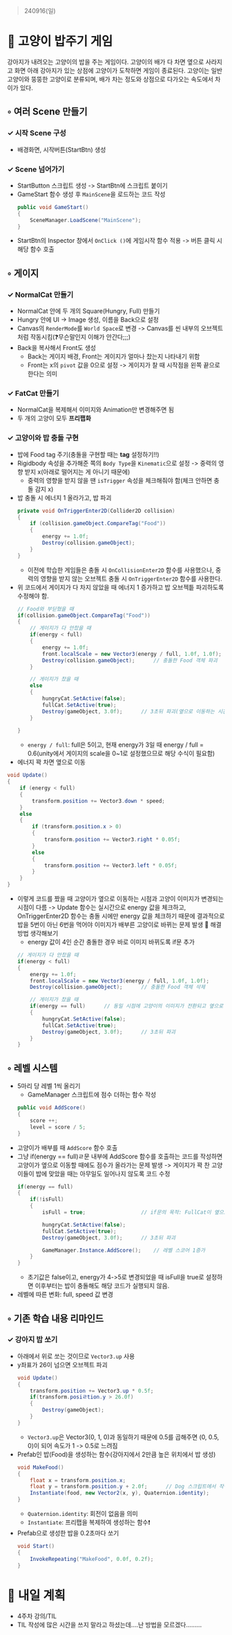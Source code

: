 > 240916(일)

# 📍 고양이 밥주기 게임
강아지가 내려오는 고양이의 밥을 주는 게임이다. 고양이의 배가 다 차면 옆으로 사라지고 화면 아래 강아지가 있는 상점에 고양이가 도착하면 게임이 종료된다. 고양이는 일반 고양이와 뚱뚱한 고양이로 분류되며, 배가 차는 정도와 상점으로 다가오는 속도에서 차이가 있다.

## ◦ 여러 Scene 만들기

### ✓ 시작 Scene 구성
- 배경화면, 시작버튼(StartBtn) 생성

### ✓ Scene 넘어가기
- StartButton 스크립트 생성 -> StartBtn에 스크립트 붙이기
- GameStart 함수 생성 후 `MainScene`을 로드하는 코드 작성
    ```C#
    public void GameStart()
    {
        SceneManager.LoadScene("MainScene");
    }
    ```
- StartBtn의 Inspector 창에서 `OnClick ()`에 게임시작 함수 적용 -> 버튼 클릭 시 해당 함수 호출


## ◦ 게이지

### ✓ NormalCat 만들기
- NormalCat 안에 두 개의 Square(Hungry, Full) 만들기
- Hungry 안에 UI -> Image 생성, 이름을 Back으로 설정
- Canvas의 `RenderMode`를 `World Space`로 변경 -> Canvas를 씬 내부의 오브젝트처럼 작동시킴(❓무슨말인지 이해가 안간다;;;)
- Back을 복사해서 Front도 생성
  - Back는 게이지 배경, Front는 게이지가 얼마나 찼는지 나타내기 위함
  - Front는 x의 `pivot` 값을 0으로 설정 -> 게이지가 찰 때 시작점을 왼쪽 끝으로 한다는 의미

### ✓ FatCat 만들기
- NormalCat을 복제해서 이미지와 Animation만 변경해주면 됨
- 두 개의 고양이 모두 **프리팹화**

### ✓ 고양이와 밥 충돌 구현
- 밥에 Food tag 주기(충돌을 구현할 때는 **tag** 설정하기!!)
- Rigidbody 속성을 추가해준 쪽의 `Body Type`을 `Kinematic`으로 설정 -> 중력의 영향 받지 x(아래로 떨어지는 게 아니기 때문에) 
  - 중력의 영향을 받지 않을 땐 `isTrigger` 속성을 체크해줘야 함(체크 안하면 충돌 감지 x)
- 밥 충돌 시 에너지 1 올라가고, 밥 파괴
    ```C#
    private void OnTriggerEnter2D(Collider2D collision)
    {
        if (collision.gameObject.CompareTag("Food"))
        {
            energy += 1.0f;
            Destroy(collision.gameObject);
        }
    }
    ```
    - 이전에 학습한 게임들은 충돌 시 `OnCollisionEnter2D` 함수를 사용했으나, 중력의 영향을 받지 않는 오브젝트 충돌 시 `OnTriggerEnter2D` 함수를 사용한다.
- 위 코드에서 게이지가 다 차지 않았을 때 에너지 1 증가하고 밥 오브젝틑 파괴하도록 수정해야 함.
    ```C#
    // Food와 부딛혔을 때
    if(collision.gameObject.CompareTag("Food"))
    {
        // 게이지가 다 안찼을 때
        if(energy < full)
        {
            energy += 1.0f;
            front.localScale = new Vector3(energy / full, 1.0f, 1.0f);
            Destroy(collision.gameObject);      // 충돌한 Food 객체 파괴
        }

        // 게이지가 찼을 때
        else
        {
            hungryCat.SetActive(false);
            fullCat.SetActive(true); 
            Destroy(gameObject, 3.0f);      // 3초뒤 파괴(옆으로 이동하는 시간)
        }
        
    }
    ```
    - `energy / full`: full은 5이고, 현재 energy가 3일 때 energy / full = 0.6(unity에서 게이지의 scale을 0~1로 설정했으므로 해당 수식이 필요함)
- 에너지 꽉 차면 옆으로 이동
```C#
void Update()
{
    if (energy < full)
    {
        transform.position += Vector3.down * speed;
    }
    else
    {
        if (transform.position.x > 0)
        {
            transform.position += Vector3.right * 0.05f;
        }
        else
        {
            transform.position += Vector3.left * 0.05f;
        }
    }
}
```
- 이렇게 코드를 짰을 때 고양이가 옆으로 이동하는 시점과 고양이 이미지가 변경되는 시점이 다름 -> Update 함수는 실시간으로 energy 값을 체크하고, OnTriggerEnter2D 함수는 충돌 시에만 energy 값을 체크하기 때문에 결과적으로 밥을 5번이 아닌 6번을 먹어야 이미지가 배부른 고양이로 바뀌는 문제 발생
    📌 해결 방법 생각해보기
    - energy 값이 4인 순간 충돌한 경우 바로 이미지 바뀌도록 if문 추가
    ```C#
    // 게이지가 다 안찼을 때
    if(energy < full)
    {
        energy += 1.0f;
        front.localScale = new Vector3(energy / full, 1.0f, 1.0f);
        Destroy(collision.gameObject);      // 충돌한 Food 객체 삭제

        // 게이지가 찼을 때
        if(energy == full)      // 동일 시점에 고양이의 이미지가 전환되고 옆으로 이동하도록
        {
            hungryCat.SetActive(false);
            fullCat.SetActive(true); 
            Destroy(gameObject, 3.0f);      // 3초뒤 파괴
        }
    }    
    ```
  

## ◦ 레벨 시스템
- 5마리 당 레벨 1씩 올리기
    - GameManager 스크립트에 점수 더하는 함수 작성
    ```C#
    public void AddScore()
    {
        score ++;
        level = score / 5;
    }
    ```
- 고양이가 배부를 때 `AddScore` 함수 호출
- 그냥 if(energy == full)ㄹ문 내부에 AddScore 함수를 호출하는 코드를 작성하면 고양이가 옆으로 이동할 때에도 점수가 올라가는 문제 발생
    -> 게이지가 꽉 찬 고양이들이 밥에 맞았을 때는 아무일도 일어나지 않도록 코드 수정
    ```C#
    if(energy == full)
    {
        if(!isFull)
        {
            isFull = true;                  // if문의 목적: FullCat이 옆으로 이동하는 과정에서 Food와 충돌했을 때 score가 1 증가하는 것을 막기 위해(흠좀이해가안가는구만)

            hungryCat.SetActive(false);
            fullCat.SetActive(true); 
            Destroy(gameObject, 3.0f);      // 3초뒤 파괴

            GameManager.Instance.AddScore();    // 레벨 스코어 1증가
        }
    }
    ```
    - 초기값은 false이고, energy가 4->5로 변경되었을 때 isFull을 true로 설정하면 이후부터는 밥이 충돌해도 해당 코드가 실행되지 않음.
- 레벨에 따른 변화: full, speed 값 변경

## ◦ 기존 학습 내용 리마인드

### ✓ 강아지 밥 쏘기
- 아래에서 위로 쏘는 것이므로 `Vector3.up` 사용
- y좌표가 26이 넘으면 오브젝트 파괴
    ```C#
    void Update()
    {
        transform.position += Vector3.up * 0.5f;
        if(transform.posiㄹtion.y > 26.0f)
        {
            Destroy(gameObject);
        }
    }
    ```
    - `Vector3.up`은 Vector3(0, 1, 0)과 동일하기 때문에 0.5를 곱해주면 (0, 0.5, 0)이 되어 속도가 1 -> 0.5로 느려짐
- Prefab인 밥(Food)을 생성하는 함수(강아지에서 2만큼 높은 위치에서 밥 생성)
    ```C#
    void MakeFood()
    {
        float x = transform.position.x;
        float y = transform.position.y + 2.0f;      // Dog 스크립트에서 작성한 코드이므로 transform.position.y는 Dog의 y좌표
        Instantiate(food, new Vector2(x, y), Quaternion.identity);
    }
    ```
    - `Quaternion.identity`: 회전이 없음을 의미
    - `Instantiate`: 프리팹을 복제하여 생성하는 함수❗️
- Prefab으로 생성한 밥을 0.2초마다 쏘기
    ```C#
    void Start()
    {
        InvokeRepeating("MakeFood", 0.0f, 0.2f);
    }
    ```

# 📍 내일 계획
- 4주차 강의/TIL
- TIL 작성에 많은 시간을 쓰지 말라고 하셨는데....난 방법을 모르겠다.........